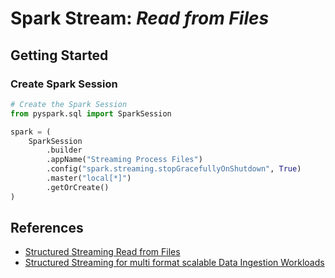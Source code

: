 # Spark Stream: _Read from Files_

## Getting Started

### Create Spark Session

```python
# Create the Spark Session
from pyspark.sql import SparkSession

spark = (
    SparkSession
        .builder
        .appName("Streaming Process Files")
        .config("spark.streaming.stopGracefullyOnShutdown", True)
        .master("local[*]")
        .getOrCreate()
)
```

## References

- [Structured Streaming Read from Files](https://subhamkharwal.medium.com/pyspark-structured-streaming-read-from-files-c46fa0ce8888)
- [Structured Streaming for multi format scalable Data Ingestion Workloads](https://medium.com/@prithvijit.guha245/pyspark-structured-streaming-for-multi-format-scalable-data-ingestion-workloads-9cdac4b7c912)
